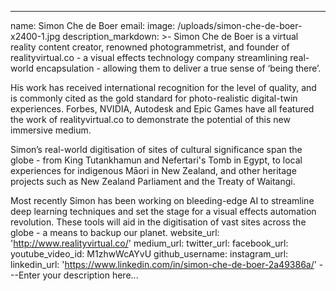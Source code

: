 ---
name: Simon Che de Boer
email:
image: /uploads/simon-che-de-boer-x2400-1.jpg
description_markdown: >-
  Simon Che de Boer is a virtual reality content creator, renowned
  photogrammetrist, and founder of realityvirtual.co - a visual effects
  technology company streamlining real-world encapsulation - allowing them to
  deliver a true sense of ‘being there’.


  His work has received international recognition for the level of quality, and
  is commonly cited as the gold standard for photo-realistic digital-twin
  experiences. Forbes, NVIDIA, Autodesk and Epic Games have all featured the
  work of realityvirtual.co to demonstrate the potential of this new immersive
  medium.


  Simon’s real-world digitisation of sites of cultural significance span the
  globe - from King Tutankhamun and Nefertari's Tomb in Egypt, to local
  experiences for indigenous Māori in New Zealand, and other heritage projects
  such as New Zealand Parliament and the Treaty of Waitangi.


  Most recently Simon has been working on bleeding-edge AI to streamline deep
  learning techniques and set the stage for a visual effects automation
  revolution. These tools will aid in the digitisation of vast sites across the
  globe - a means to backup our planet.
website_url: 'http://www.realityvirtual.co/'
medium_url:
twitter_url:
facebook_url:
youtube_video_id: M1zhwWcAYvU
github_username:
instagram_url:
linkedin_url: 'https://www.linkedin.com/in/simon-che-de-boer-2a49386a/'
---Enter your description here...
